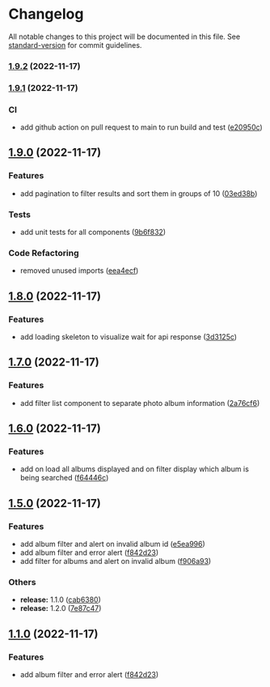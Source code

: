 # Changelog

All notable changes to this project will be documented in this file. See [standard-version](https://github.com/conventional-changelog/standard-version) for commit guidelines.

### [1.9.2](https://github.com/esaldivar/fullstackTypescriptExpressReactTemplate/compare/v1.9.1...v1.9.2) (2022-11-17)

### [1.9.1](https://github.com/esaldivar/fullstackTypescriptExpressReactTemplate/compare/v1.9.0...v1.9.1) (2022-11-17)


### CI

* add github action on pull request to main to run build and test ([e20950c](https://github.com/esaldivar/fullstackTypescriptExpressReactTemplate/commit/e20950c80e39990f4bfaad3f1bb6a5ae3bc3a331))

## [1.9.0](https://github.com/esaldivar/fullstackTypescriptExpressReactTemplate/compare/v1.8.0...v1.9.0) (2022-11-17)


### Features

* add pagination to filter results and sort them in groups of 10 ([03ed38b](https://github.com/esaldivar/fullstackTypescriptExpressReactTemplate/commit/03ed38bc456659c2e2e8217f1e03a95b80895a17))


### Tests

* add unit tests for all components ([9b6f832](https://github.com/esaldivar/fullstackTypescriptExpressReactTemplate/commit/9b6f8324b8fcdf4f3f1e9905f9d3f19c9e4c12b0))


### Code Refactoring

* removed unused imports ([eea4ecf](https://github.com/esaldivar/fullstackTypescriptExpressReactTemplate/commit/eea4ecf74af2d04dbde39989662b726cea693130))

## [1.8.0](https://github.com/esaldivar/fullstackTypescriptExpressReactTemplate/compare/v1.7.0...v1.8.0) (2022-11-17)


### Features

* add loading skeleton to visualize wait for api response ([3d3125c](https://github.com/esaldivar/fullstackTypescriptExpressReactTemplate/commit/3d3125c9505d331f5be633aa33c52fb33c7f8b5a))

## [1.7.0](https://github.com/esaldivar/fullstackTypescriptExpressReactTemplate/compare/v1.6.0...v1.7.0) (2022-11-17)


### Features

* add filter list component to separate photo album information ([2a76cf6](https://github.com/esaldivar/fullstackTypescriptExpressReactTemplate/commit/2a76cf60c3f7644c149b9d10537e43891f9b70de))

## [1.6.0](https://github.com/esaldivar/fullstackTypescriptExpressReactTemplate/compare/v1.5.0...v1.6.0) (2022-11-17)


### Features

* add on load all albums displayed and on filter display which album is being searched ([f64446c](https://github.com/esaldivar/fullstackTypescriptExpressReactTemplate/commit/f64446c3a2af595cfa3266a00b12b470affb554a))

## [1.5.0](https://github.com/esaldivar/fullstackTypescriptExpressReactTemplate/compare/v1.2.0...v1.5.0) (2022-11-17)


### Features

* add album filter and alert on invalid album id ([e5ea996](https://github.com/esaldivar/fullstackTypescriptExpressReactTemplate/commit/e5ea99673f335a000422cfa908801f3a4040b1dc))
* add album filter and error alert ([f842d23](https://github.com/esaldivar/fullstackTypescriptExpressReactTemplate/commit/f842d23013daf9d1a32b69dc5a7363b5b4af812a))
* add filter for albums and alert on invalid album ([f906a93](https://github.com/esaldivar/fullstackTypescriptExpressReactTemplate/commit/f906a93e337da00134d45ef2ade900e7a3470986))


### Others

* **release:** 1.1.0 ([cab6380](https://github.com/esaldivar/fullstackTypescriptExpressReactTemplate/commit/cab6380a775fff37a22117db8a39a47ce8b916bb))
* **release:** 1.2.0 ([7e87c47](https://github.com/esaldivar/fullstackTypescriptExpressReactTemplate/commit/7e87c4796212bbb22e83bdcc7a3688d0b1b24643))

## [1.1.0](https://github.com/esaldivar/fullstackTypescriptExpressReactTemplate/compare/v1.2.0...v1.1.0) (2022-11-17)


### Features

* add album filter and error alert ([f842d23](https://github.com/esaldivar/fullstackTypescriptExpressReactTemplate/commit/f842d23013daf9d1a32b69dc5a7363b5b4af812a))
